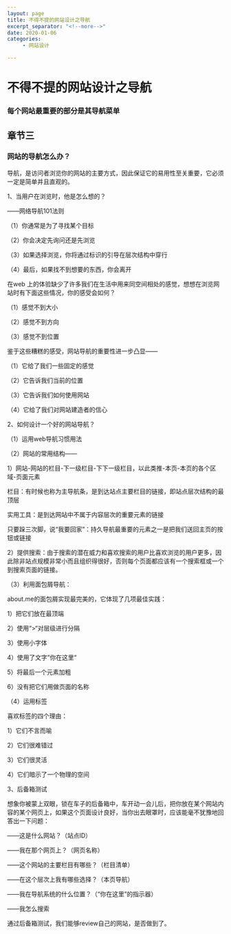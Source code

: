 ```yaml
---
layout: page
title: 不得不提的网站设计之导航
excerpt_separator: "<!--more-->"
date: 2020-01-06
categories:
     - 网站设计

---
```


# 不得不提的网站设计之导航
### 每个网站最重要的部分是其导航菜单
## 章节三
<!--more-->
### 网站的导航怎么办？
导航，是访问者浏览你的网站的主要方式，因此保证它的易用性至关重要，它必须一定是简单并且直观的。

1、当用户在浏览时，他是怎么想的？

——网络导航101法则

（1）你通常是为了寻找某个目标

（2）你会决定先询问还是先浏览

（3）如果选择浏览，你将通过标识的引导在层次结构中穿行

（4）最后，如果找不到想要的东西，你会离开

在web 上的体验缺少了许多我们在生活中用来同空间相处的感觉，想想在浏览网站时有下面这些情况，你的感受会如何？

（1）感觉不到大小

（2）感觉不到方向

（3）感觉不到位置

鉴于这些糟糕的感受，网站导航的重要性进一步凸显——

（1）它给了我们一些固定的感觉

（2）它告诉我们当前的位置

（3）它告诉我们如何使用网站

（4）它给了我们对网站建造者的信心

2、如何设计一个好的网站导航？

（1）运用web导航习惯用法

（2）网站的常用结构——

1）网站-网站的栏目-下一级栏目-下下一级栏目，以此类推-本页-本页的各个区域-页面元素

栏目：有时候也称为主导航条，是到达站点主要栏目的链接，即站点层次结构的最顶层

实用工具：是到达网站中不属于内容层次的重要元素的链接

只要跺三次脚，说“我要回家”：持久导航最重要的元素之一是把我们送回主页的按钮或链接

2）提供搜索：由于搜索的潜在威力和喜欢搜索的用户比喜欢浏览的用户更多，因此除非站点规模非常小而且组织得很好，否则每个页面都应该有一个搜索框或一个到搜索页面的链接。

（3）利用面包屑导航：

about.me的面包屑实现最完美的，它体现了几项最佳实践：

1）把它们放在最顶端

2）使用“>“对层级进行分隔

3）使用小字体

4）使用了文字”你在这里“

5）将最后一个元素加粗

6）没有把它们用做页面的名称

（4）运用标签

喜欢标签的四个理由：

1）它们不言而喻

2）它们很难错过

3）它们很灵活

4）它们暗示了一个物理的空间

3、后备箱测试

想象你被蒙上双眼，锁在车子的后备箱中，车开动一会儿后，把你放在某个网站内容的某个网页上，如果这个页面设计良好，当你出去眼罩时，应该能毫不犹豫地回答出一下问题：

——这是什么网站？（站点ID）

——我在那个网页上？（网页名称）

——这个网站的主要栏目有哪些？（栏目清单）

——在这个层次上我有哪些选择？（本页导航）

——我在导航系统的什么位置？（“你在这里”的指示器）

——我怎么搜索

通过后备箱测试，我们能够review自己的网站，是否做到了。
